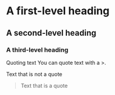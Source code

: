# A first-level heading
## A second-level heading
### A third-level heading

Quoting text
You can quote text with a >.

Text that is not a quote

> Text that is a quote


